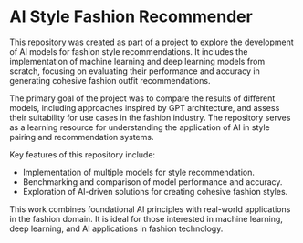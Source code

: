 # AI Style Fashion Recommender
This repository was created as part of a project to explore the development of AI models for fashion style recommendations. It includes the implementation of machine learning and deep learning models from scratch, focusing on evaluating their performance and accuracy in generating cohesive fashion outfit recommendations.

The primary goal of the project was to compare the results of different models, including approaches inspired by GPT architecture, and assess their suitability for use cases in the fashion industry. The repository serves as a learning resource for understanding the application of AI in style pairing and recommendation systems.

Key features of this repository include:

- Implementation of multiple models for style recommendation.
- Benchmarking and comparison of model performance and accuracy.
- Exploration of AI-driven solutions for creating cohesive fashion styles.

This work combines foundational AI principles with real-world applications in the fashion domain. It is ideal for those interested in machine learning, deep learning, and AI applications in fashion technology.
